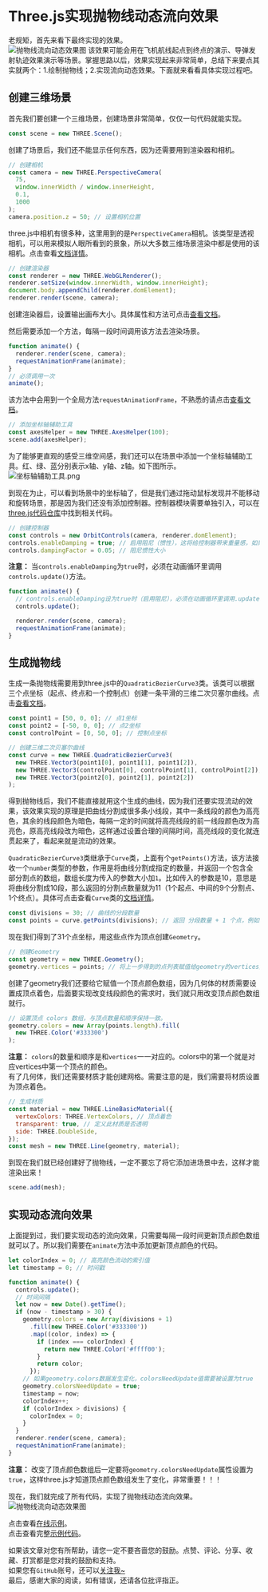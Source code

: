 # Three.js实现抛物线动态流向效果
老规矩，首先来看下最终实现的效果。  
![抛物线流向动态效果图](https://travelclover.github.io/img/2021/04/抛物线动态流向效果.gif)
该效果可能会用在飞机航线起点到终点的演示、导弹发射轨迹效果演示等场景。掌握思路以后，效果实现起来非常简单，总结下来要点其实就两个：1.绘制抛物线；2.实现流向动态效果。下面就来看看具体实现过程吧。  

## 创建三维场景
首先我们要创建一个三维场景，创建场景非常简单，仅仅一句代码就能实现。
```javascript
const scene = new THREE.Scene();
```
创建了场景后，我们还不能显示任何东西，因为还需要用到渲染器和相机。
```javascript
// 创建相机
const camera = new THREE.PerspectiveCamera(
  75,
  window.innerWidth / window.innerHeight,
  0.1,
  1000
);
camera.position.z = 50; // 设置相机位置
```
three.js中相机有很多种，这里用到的是`PerspectiveCamera`相机。该类型是透视相机，可以用来模拟人眼所看到的景象，所以大多数三维场景渲染中都是使用的该相机。点击查看[文档详情](https://threejs.org/docs/index.html#api/en/cameras/PerspectiveCamera)。

```javascript
// 创建渲染器
const renderer = new THREE.WebGLRenderer();
renderer.setSize(window.innerWidth, window.innerHeight);
document.body.appendChild(renderer.domElement);
renderer.render(scene, camera);
```
创建渲染器后，设置输出画布大小。具体属性和方法可点击[查看文档](https://threejs.org/docs/index.html#api/en/renderers/WebGLRenderer)。  

然后需要添加一个方法，每隔一段时间调用该方法去渲染场景。
```javascript
function animate() {
  renderer.render(scene, camera);
  requestAnimationFrame(animate);
}
// 必须调用一次
animate();
```
该方法中会用到一个全局方法`requestAnimationFrame`，不熟悉的请点击[查看文档](https://developer.mozilla.org/zh-CN/docs/Web/API/Window/requestAnimationFrame)。

```javascript
// 添加坐标轴辅助工具
const axesHelper = new THREE.AxesHelper(100);
scene.add(axesHelper);
```
为了能够更直观的感受三维空间感，我们还可以在场景中添加一个坐标轴辅助工具。红、绿、蓝分别表示x轴、y轴、z轴。如下图所示。  
![坐标轴辅助工具.png](https://travelclover.github.io/img/2021/04/坐标轴辅助工具.png)

到现在为止，可以看到场景中的坐标轴了，但是我们通过拖动鼠标发现并不能移动和旋转场景，那是因为我们还没有添加控制器。控制器模块需要单独引入，可以在[three.js代码仓库](https://github.com/mrdoob/three.js)中找到相关代码。
```javascript
// 创建控制器
const controls = new OrbitControls(camera, renderer.domElement);
controls.enableDamping = true; // 启用阻尼（惯性），这将给控制器带来重量感，如果该值被启用，必须在动画循环里调用.update()
controls.dampingFactor = 0.05; // 阻尼惯性大小
```
**注意：** 当`controls.enableDamping`为`true`时，必须在动画循环里调用`controls.update()`方法。  
```javascript
function animate() {
  // controls.enableDamping设为true时（启用阻尼），必须在动画循环里调用.update()
  controls.update();

  renderer.render(scene, camera);
  requestAnimationFrame(animate);
}
```

## 生成抛物线
生成一条抛物线需要用到three.js中的`QuadraticBezierCurve3`类。该类可以根据三个点坐标（起点、终点和一个控制点）创建一条平滑的三维二次贝塞尔曲线。点击[查看文档](https://threejs.org/docs/index.html#api/en/extras/curves/QuadraticBezierCurve3)。  
```javascript
const point1 = [50, 0, 0]; // 点1坐标
const point2 = [-50, 0, 0]; // 点2坐标
const controlPoint = [0, 50, 0]; // 控制点坐标

// 创建三维二次贝塞尔曲线
const curve = new THREE.QuadraticBezierCurve3(
  new THREE.Vector3(point1[0], point1[1], point1[2]),
  new THREE.Vector3(controlPoint[0], controlPoint[1], controlPoint[2]),
  new THREE.Vector3(point2[0], point2[1], point2[2])
);
```
得到抛物线后，我们不能直接就用这个生成的曲线，因为我们还要实现流动的效果，该效果实现的原理是把曲线分割成很多条小线段，其中一条线段的颜色为高亮色，其余的线段颜色为暗色，每隔一定的时间就将高亮线段的前一线段颜色改为高亮色，原高亮线段改为暗色，这样通过设置合理的间隔时间，高亮线段的变化就连贯起来了，看起来就是流动的效果。  

`QuadraticBezierCurve3`类继承于`Curve`类，上面有个`getPoints()`方法，该方法接收一个`number`类型的参数，作用是将曲线分割成指定的数量，并返回一个包含全部分割点的数组，数组长度为传入的参数大小加`1`。比如传入的参数是10，意思是将曲线分割成10段，那么返回的分割点数量就为11（1个起点、中间的9个分割点、1个终点）。具体可点击查看`Curve`类的[文档详情](https://threejs.org/docs/index.html#api/en/extras/core/Curve)。  

```javascript
const divisions = 30; // 曲线的分段数量
const points = curve.getPoints(divisions); // 返回 分段数量 + 1 个点，例如这里的points.length就为31
```
现在我们得到了31个点坐标，用这些点作为顶点创建`Geometry`。
```javascript
// 创建Geometry
const geometry = new THREE.Geometry();
geometry.vertices = points; // 将上一步得到的点列表赋值给geometry的vertices属性
```
创建了geometry我们还要给它赋值一个顶点颜色数组，因为几何体的材质需要设置成顶点着色，后面要实现改变线段颜色的需求时，我们就只用改变顶点颜色数组就行。
```javascript
// 设置顶点 colors 数组，与顶点数量和顺序保持一致。
geometry.colors = new Array(points.length).fill(
  new THREE.Color('#333300')
);
```
**注意：** `colors`的数量和顺序是和`vertices`一一对应的。colors中的第一个就是对应vertices中第一个顶点的颜色。  
有了几何体，我们还需要材质才能创建网格。需要注意的是，我们需要将材质设置为顶点着色。
```javascript
// 生成材质
const material = new THREE.LineBasicMaterial({
  vertexColors: THREE.VertexColors, // 顶点着色
  transparent: true, // 定义此材质是否透明
  side: THREE.DoubleSide,
});
const mesh = new THREE.Line(geometry, material);
```
到现在我们就已经创建好了抛物线，一定不要忘了将它添加进场景中去，这样才能渲染出来！
```javascript
scene.add(mesh);
```

## 实现动态流向效果
上面提到过，我们要实现动态的流向效果，只需要每隔一段时间更新顶点颜色数组就可以了。所以我们需要在`animate`方法中添加更新顶点颜色的代码。
```javascript
let colorIndex = 0; // 高亮颜色流动的索引值
let timestamp = 0; // 时间戳

function animate() {
  controls.update();
  // 时间间隔
  let now = new Date().getTime();
  if (now - timestamp > 30) {
    geometry.colors = new Array(divisions + 1)
      .fill(new THREE.Color('#333300'))
      .map((color, index) => {
        if (index === colorIndex) {
          return new THREE.Color('#ffff00');
        }
        return color;
      });
    // 如果geometry.colors数据发生变化，colorsNeedUpdate值需要被设置为true
    geometry.colorsNeedUpdate = true;
    timestamp = now;
    colorIndex++;
    if (colorIndex > divisions) {
      colorIndex = 0;
    }
  }
  renderer.render(scene, camera);
  requestAnimationFrame(animate);
}
```
**注意：** 改变了顶点颜色数组后一定要将`geometry.colorsNeedUpdate`属性设置为`true`，这样three.js才知道顶点颜色数组发生了变化，非常重要！！！

现在，我们就完成了所有代码，实现了抛物线动态流向效果。  
![抛物线流向动态效果图](https://travelclover.github.io/img/2021/04/抛物线动态流向效果.gif)

点击查看[在线示例](https://travelclover.github.io/demo/example/Three.js实现抛物线动态流向效果)。  
点击查看完整[示例代码](https://github.com/travelclover/demo/blob/gh-pages/example/Three.js实现抛物线动态流向效果.html)。  

如果该文章对您有所帮助，请您一定不要吝啬您的鼓励。点赞、评论、分享、收藏、打赏都是您对我的鼓励和支持。  
如果您有`GitHub`账号，还可以[关注我~](https://github.com/travelclover)  
最后，感谢大家的阅读，如有错误，还请各位批评指正。
